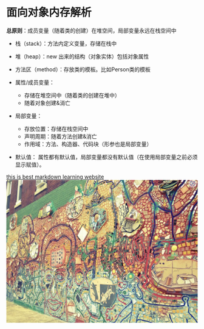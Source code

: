 
# 面向对象内存解析
**总原则**：成员变量（随着类的创建）在堆空间，局部变量永远在栈空间中  
* 栈（stack）：方法内定义变量，存储在栈中  
* 堆（heap）：new 出来的结构（对象实体）包括对象属性  
* 方法区（method）：存放类的模板。比如Person类的模板  

* 属性/成员变量：
  * 存储在堆空间中（随着类的创建在堆中）
  * 随着对象创建&消亡

* 局部变量：
  * 存放位置：存储在栈空间中
  * 声明周期：随着方法创建&消亡
  * 作用域：方法、构造器、代码块（形参也是局部变量）

* 默认值：
属性都有默认值，局部变量都没有默认值（在使用局部变量之前必须显示赋值）。


[this is best markdown learning website](https://markdown.com.cn/)
![this is image test](https://github.com/AllenYale/atguigu_javase_2023/blob/master/chapter06_oop1/Snipaste_2023-04-18_17-01-20.png)
